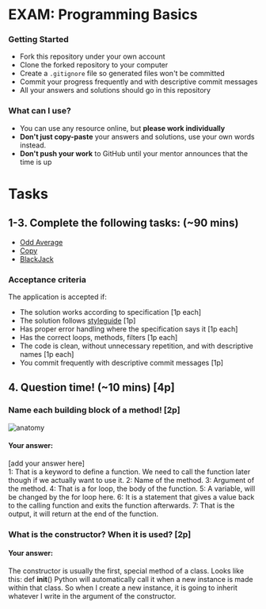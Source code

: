 # EXAM: Programming Basics

### Getting Started
 - Fork this repository under your own account
 - Clone the forked repository to your computer
 - Create a `.gitignore` file so generated files won't be committed
 - Commit your progress frequently and with descriptive commit messages
 - All your answers and solutions should go in this repository

### What can I use?
- You can use any resource online, but **please work individually**
- **Don't just copy-paste** your answers and solutions, use your own words instead.
- **Don't push your work** to GitHub until your mentor announces that the time is up


# Tasks
## 1-3. Complete the following tasks: (~90 mins)
- [Odd Average](oddavg/odd_avg.py)
- [Copy](copy/copy.py)
- [BlackJack](blackjack/black_jack.py)

### Acceptance criteria
The application is accepted if:
- The solution works according to specification [1p each]
- The solution follows [styleguide](https://google.github.io/styleguide/pyguide.html) [1p]
- Has proper error handling where the specification says it [1p each]
- Has the correct loops, methods, filters [1p each]
- The code is clean, without unnecessary repetition, and with descriptive names [1p each]
- You commit frequently with descriptive commit messages [1p]

## 4. Question time! (~10 mins) [4p]

### Name each building block of a method! [2p]

![anatomy](anatomy/anatomy_py.png)

#### Your answer:
[add your answer here]   
1:   That is a keyword to define a function.
     We need to call the function later though if we actually want to
     use it.
2:   Name of the method.
3:   Argument of the method.
4:   That is a for loop, the body of the function.
5:   A variable, will be changed by the for loop here.
6:   It is a statement that gives a value back to the calling function
and exits the function afterwards.
7:   That is the output, it will return at the end of the function.

### What is the constructor? When it is used? [2p]
#### Your answer:
The constructor is usually the first, special method of a class.
Looks like this:
def __init__()
Python will automatically call it when a new instance is made within that class.
So when I create a new instance, it is going to inherit whatever I write in the argument
of the constructor.
